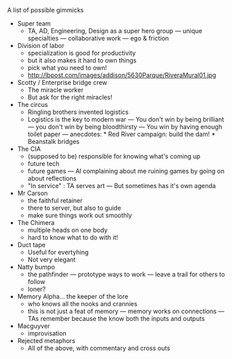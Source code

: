 A list of possible gimmicks

* Super team
	- TA, AD, Engineering, Design as a super hero group
		— unique specialties
		— collaborative work
		— ego & friction
* Division of labor
	- specialization is good for productivity
	- but it also makes it hard to own things
	- pick what you need to own!
	- http://lbpost.com/images/addison/5630Parque/RiveraMural01.jpg
* Scotty / Enterprise bridge crew
	- The miracle worker
	- But ask for the right miracles!
* The circus
	- Ringling brothers invented logistics
	- Logistics is the key to modern war
		— You don't win by being brilliant
		— you don't win by being bloodthirsty
		— You win by having enough toilet paper
		— anecdotes:
			* Red River campaign: build the dam!
			* Beanstalk bridges
* The CIA
	- (supposed to be) responsible for knowing what's coming up
	- future tech
	- future games
		— Al complaining about me ruining games by going on about reflections
	- "In service" : TA serves art
		— But sometimes has it's own agenda
* Mr Carson
	- the faithful retainer
	- there to server, but also to guide
	- make sure things work out smoothly
* The Chimera
	- multiple heads on one body
	- hard to know what to do with it!
* Duct tape
	- Useful for evertyhing
	- Not very elegant
* Natty bumpo
	- the pathfinder
		— prototype ways to work
		— leave a trail for others to follow
	- loner?
* Memory Alpha... the keeper of the lore
	- who knows all the nooks and crannies
	- this is not just a feat of memory
		— memory works on connections
		— TAs remember because the know both the inputs and outputs
* Macguyver
	- improvisation
* Rejected metaphors
	- All of the above, with commentary and cross outs